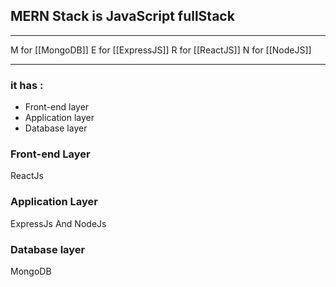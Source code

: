 ## MERN Stack  is JavaScript fullStack 

--------------

M for [[MongoDB]]
E for  [[ExpressJS]]
R for  [[ReactJS]]
N for [[NodeJS]]

--------------
### it has :
* Front-end layer 
* Application layer
* Database layer

### Front-end Layer
ReactJs

### Application Layer
ExpressJs And NodeJs

### Database layer
MongoDB


